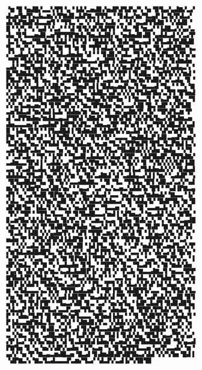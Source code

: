 ▝▆▝▉▝▅▟█▞▃▃▚▜▜▝▄▝▐▟▞▃▅▟▊▞▅▟▛▟▜▟▚▞▚▝▅▝▉▜▄▞▄▟▇▞▃▞▟▃▅▜▅▜▚▃▙▃▆▞▞▛▇▟▊▃▙▛▇▃▜▜▜▃▝▝▊▟▃▞▆▞▜▃▄▛▐▃▜▞▛▟▃▞▟▞▙▛▇▟▛▟▃▃▆▜▝▝▜▜▃▝▃▝▞▝▟▃▚▃▙▝▃▝▟▝▄▃▟▜▜▟▇▝▝▞▟▟▊▝█▝▝▞▚▝▚▝▄▟▝▞▃▞▝▝▟▝▊▜▞▟▚▜▟▜▜▝▝▟▃▝█▝▆▃▞▝▐▟█▃▞▞▄▞▃▟▄▝▊▜▃▃▅▟▊▃▅▜▛▜▜▛▇▟▄▜▅▃▙▟▉▞▄▝▅▟▅▟▊▟▉▝▄▟▟▃▟▝▞▃▞▛▐▃▜▝▅▃▞▜▙▟▆▝▟▟▟▝▐▜▝▟▝▝█▟▟▞▙▝▉▟▞▜▅▃▄▟▝▟▜▃▟▞▛▟█▟▊▜▄▝▚▞▚▝▃▃▜▝▆▝▇▝▜▝▆▝▊▝▜▜▚▟▃▞▞▜▄▞▜▃▙▝▃▝█▞▃▟▟▜▙▞▚▃▞▝▃▟▄▞▅▜▅▞▝▞▜▟▃▟▅▟▅▝▟▝▝▝▊▟▊▞▚▟▃▝▜▝▟▞▆▝▟▜▄▞▙▜▚▞▄▝▜▜▝▜▟▞▟▟▐▞▟▃▚▝▅▜▟▟▆▃▃▞▄▟▛▜▝▟▅▃▆▜▜▃▚▜▝▞▅▝▊▟▆▟▅▃▟▞▝▜▅▜▄▟▄▝▛▟▛▝▊▟▛▝▄▝▄▃▜▝▜▝▞▞▆▃▛▟▞▜▅▝▅▃▛▞▄▟▄▃▚▝█▞▜▟▇▟▄▜▜▞▝▞▛▝▉▃▞▞▜▜▟▞▅▟▜▝▛▞▛▛▐▝▊▟█▃▝▝▆▜▜▞▞▞▆▟▝▛▇▃▛▟▅▝█▝▅▃▝▜▝▃▆▜▙▛▇▟▇▜▝▃▄▞▄▜▃▞▅▞▆▞▛▟▉▞▚▞▃▟▄▝▊▝▛▞▟▃▞▞▄▟▃▞▞▟█▞▚▃▝▜▅▟▚▟▐▝█▟▄▃▅▟▚▃▜▝▆▃▃▟▝▜▄▝▝▝▚▝▇▞▃▟▉▝▃▝▐▜▚▟▃▜▛▞▃▃▜▜▃▝▟▟█▃▚▟▚▞▞▞▄▜▜▟▆▜▙▞▃▜▜▝█▜▅▟▞▟▞▝▞▟▜▟█▝▃▟▇▟▛▜▅▜▄▝▆▟▄▞▙▜▛▜▅▝▐▝▇▃▃▜▝▃▚▃▛▝█▞▃▝▜▞▞▃▜▃▅▃▅▞▜▝▊▜▚▟▛▃▚▝▆▃▜▛▇▟▅▝▅▞▃▃▞▟█▝█▃▚▟▛▝▞▟▜▟▊▃▅▜▟▃▟▝▆▞▙▟▐▃▙▝▟▟▅▞▆▝▅▃▚▝▊▝▅▞▄▟▇▞▛▃▜▞▝▜▛▟▜▃▆▝▛▟▝▃▛▛▇▟▅▞▆▟▟▃▄▃▛▜▛▟▝▟▇▟▚▝▜▜▛▟▜▟▝▟▞▟▜▞▙▃▞▟▜▟▆▃▅▟▅▃▃▃▅▞▛▃▄▟▅▛▐▟▛▜▞▟▜▃▝▟▅▃▄▜▛▝▜▞▅▜▝▝▄▞▜▜▞▟█▃▛▞▄▟▉▝▐▟▆▝▊▜▝▝▐▜▄▟█▟▐▝▉▟▆▟▊▝▟▟▇▜▞▞▄▃▙▛▐▞▞▃▝▟▚▞▆▜▜▝▊▛▇▝▃▝▉▟▚▟▝▝▟▝▆▜▙▞▄▞▞▝▉▜▚▜▞▝▃▃▃▝▅▟▇▟▃▛▐▟▊▃▄▟▚▃▆▞▜▃▛▟▅▝▅▃▚▜▜▟▟▝▇▟▄▜▟▃▅▝▅▃▆▝▜▃▚▞▛▛▇▟▜▝█▜▃▜▃▛▇▟▐▃▚▃▅▜▟▟▛▃▙▞▚▃▃▝▅▝▄▝▊▝▊▞▙▝▞▟▜▃▞▜▙▟▉▟▞▞▞▟▅▝▆▟▄▝▝▞▜▞▝▃▛▃▙▝▝▜▚▝▐▞▛▝▝▜▄▟▊▃▙▟▄▞▞▟▄▞▟▜▛▃▝▟▟▜▙▟▛▃▜▜▜▟▇▞▃▟▆▃▃▜▛▟▐▝▃▟▟▞▃▞▜▃▅▜▞▛▇▃▙▝▇▞▅▝█▞▞▝▊▝▚▜▞▞▞▞▙▛▐▟▊▃▄▝▛▃▟▜▃▟▄▝▟▟▛▞▙▝▐▞▆▝▇▞▝▝▝▃▝▃▚▟▐▃▞▜▟▟▅▟▞▞▞▝▉▟▄▟▟▟▟▟▃▜▜▃▟▝▅▞▚▛▐▞▆▝▄▝▉▞▃▟▇▟▝▟▝▃▟▟▄▃▞▟▐▝▆▞▝▃▟▟▛▝▚▝▉▜▄▟█▟▞▜▄▝█▝▜▞▞▃▃▟▇▟▇▃▝▝▉▝▜▃▝▜▜▟▄▝█▜▝▟▉▃▞▃▞▞▚▟▆▞▙▝▞▟▆▜▚▃▞▟▉▞▅▞▝▝▄▃▞▝▃▞▚▃▚▃▅▃▚▟▟▞▙▝█▜▝▝▚▟▐▛▇▃▄▟▜▝▄▝▃▞▙▟█▝▉▛▇▞▅▞▛▝█▃▞▟▄▟▝▃▃▝▅▞▙▃▄▞▆▟▅▟▞▝▇▃▃▝▐▞▞▟▃▝▚▟▅▝▞▞▆▞▚▟▊▝▛▃▚▜▚▟▃▞▟▟▅▃▞▝█▝▟▟▄▜▞▝█▟▛▜▙▝▆▝█▟▛▟▊▜▅▝▐▟▃▜▝▞▙▃▚▝▅▃▙▜▛▃▝▜▃▃▅▝▚▝▃▝█▝▃▃▅▃▙▝▞▝▞▃▜▝▛▞▝▜▛▝▝▜▜▃▜▃▃▝▛▝▊▜▙▟█▃▃▞▅▟▐▝▟▜▅▃▞▝▆▃▟▟▝▟▄▝▇▜▙▝▊▃▆▜▙▞▟▞▟▞▆▃▙▝▉▞▛▃▚▞▝▃▆▃▚▃▄▝▊▟▅▝▉▟▞▃▚▝▚▝▅▝▞▃▄▟█▞▆▃▚▜▃▞▟▝▛▝▉▟▉▜▅▟▜▟▅▝▅▃▞▟▝▝▄▜▙▜▞▜▃▝▉▟▛▝▇▝▛▜▅▜▟▝▊▃▙▝▐▟█▝▞▞▄▟▅▜▚▝▝▟▜▝▜▜▛▃▆▞▙▝▄▞▟▝▊▝▐▞▄▃▞▞▙▝▟▝▅▝▅▟▅▝▛▝▝▟▜▞▟▜▛▟▐▟▟▛▇▝▝▟▊▝▇▝▛▝▝▜▛▛▇▝▝▜▜▜▚▜▚▞▝▃▞▝▃▝▝▞▞▃▟▃▜▞▜▝▝▃▚▜▚▟▉▝▐▟▐▜▃▝█▞▄▝▝▃▛▝▅▟▞▜▛▃▅▟▜▃▞▞▛▞▆▜▟▃▆▟█▟█▜▃▝▆▜▃▞▟▞▃▜▃▛▐▜▜▝▆▟▞▝▃▃▚▜▚▝▟▞▃▞▟▝█▞▅▝▚▞▛▃▞▝▞▃▄▝▚▟▚▝▇▝▊▛▇▟▐▝▛▜▚▞▅▞▄▝▟▃▞▃▝▃▄▝▛▜▄▜▚▞▃▝▐▟▛▞▆▟▃▝▛▝▇▝▚▝▄▟▄▟▅▝▊▜▃▝▝▜▛▜▞▝▊▃▝▜▃▟▜▝▚▝▇▝▆▟▞▟▅▞▄▞▙▝▟▞▄▜▚▞▆▃▚▃▟▃▙▟▉▛▐▞▝▟▜▝▞▝▛▃▙▝▇▃▃▟▇▃▜▝▅▃▃▜▛▛▇▜▙▟▞▛▐▝▜▟▄▞▅▃▝▝▞▜▃▞▟▟▃▜▝▝▝▃▃▜▃▝▐▟▃▝▞▞▜▟▅▜▃▝▄▞▆▟▊▛▐▞▟▟▜▝▜▟▆▞▅▞▃▟▄▞▞▝▐▜▃▝▛▜▝▟▝▟▃▞▞▟▚▛▐▟▝▟▄▞▚▞▝▝▆▝▃▜▟▃▃▃▚▃▜▞▙▝▜▜▜▃▟▃▅▛▐▝▜▛▐▜▙▝▟▟█▜▜▞▃▃▝▜▃▜▜▟▚▜▃▞▅▝▇▝▚▛▐▞▃▝▞▞▄▟▐▟▉▜▛▝▅▃▟▟▞▟▝▜▚▝▝▜▙▝▃▟▚▟▞▞▄▟█▝▉▜▄▜▚▝▜▝▛▟▐▜▛▝▝▜▄▃▞▟▉▝▊▃▝▃▞▝▅▞▅▜▄▝▐▟▛▃▙▟▜▝▉▟▊▟▉▜▄▞▟▃▄▛▐▜▝▝▛▜▃▞▃▃▛▃▄▞▜▜▃▝▉▃▝▟▅▟▅▝▊▝█▜▛▞▛▜▟▞▄▞▄▝▜▝▛▝▝▟▅▞▜▟▜▝█▝▛▜▅▞▆▜▃▃▃▝▇▜▅▟▐▟▅▝▝▝▊▝▛▟▉▜▚▜▃▞▙▟▄▜▝▛▐▟▃▃▆▛▇▟▃▜▃▝▚▞▟▝▝▟▇▟▊▞▛▃▝▞▟▟▞▞▞▟▊▜▞▃▜▟▞▝▄▟▚▝▅▟▝▞▚▜▟▜▝▝▊▟▊▃▚▟▝▃▟▝▊▞▆▜▃▃▟▟▆▜▃▟▜▝▜▝▜▟█▟▞▝▄▞▚▝▞▃▝▞▆▃▝▛▇▝▃▟█▃▆▟▜▝▐▃▛▞▛▃▙▞▜▟▐▝▊▟▞▟▄▝█▜▟▝▄▃▞▜▚▞▄▞▞▛▐▃▞▝▛▞▙▞▅▟▚▝▟▝▊▃▙▟▉▟▐▟▅▞▛▃▅▟▚▝▇▜▙▟▇▟▞▟▊▝▜▞▄▃▟▛▇▜▅▝▊▝▄▝▅▞▞▟▛▞▄▟▅▝▐▞▚▃▅▝▚▝█▝▆▜▜▜▃▃▅▝▄▞▛▃▃▟▞▝▆▝▄▞▞▝▅▝▛▝▇▃▄▃▆▟█▃▅▝█▃▟▝▊▟▆▟▉▟▛▟█▜▙▃▞▟▟▝▞▞▚▜▅▝█▟▐▝▟▛▇▃▚▝▇▃▜▃▟▃▃▃▛▃▆▞▜▃▞▝▟▃▛▞▃▟▐▞▚▜▉▜▉
